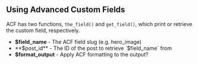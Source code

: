 ## Using Advanced Custom Fields

ACF has two functions, `the_field()` and `get_field()`, which print or retrieve the custom field, respectively.

* **$field_name** - The ACF field slug (e.g. hero_image)
* **$post_id** - The ID of the post to retrieve `$field_name` from
* **$format_output** - Apply ACF formatting to the output?
